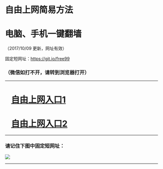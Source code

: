 ﻿# 自由上网简易方法

# 电脑、手机一键翻墙

（2017/10/09 更新，网址有效）

固定短网址：https://git.io/free99

### （微信如打不开，请转到浏览器打开）


***





# &nbsp;&nbsp; <a href="http://ft2337112046.fwq-tz-1001.info/fwqtz01.html?t=100900116512 " target="_blank">自由上网入口1</a>
# &nbsp;&nbsp; <a href="http://ft2150314307.fwq-tz-1002.info/fwqtz02.html?t=100900120364 " target="_blank">自由上网入口2</a>
***

### 请记住下图中固定短网址：

<img src="https://s3-us-west-2.amazonaws.com/fwq-1001/yjfq-20170905okok.png" /> 


***

